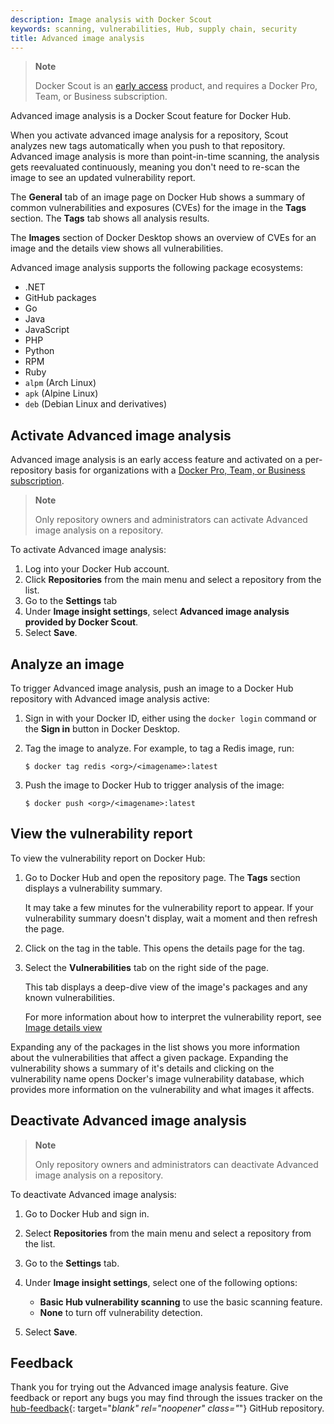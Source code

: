 ```yaml
---
description: Image analysis with Docker Scout
keywords: scanning, vulnerabilities, Hub, supply chain, security
title: Advanced image analysis
---
```


> **Note**
>
> Docker Scout is an [early access](../release-lifecycle.md#early-access-ea)
> product, and requires a Docker Pro, Team, or Business subscription.

Advanced image analysis is a Docker Scout feature for Docker Hub.

When you activate advanced image analysis for a repository, Scout analyzes new tags
automatically when you push to that repository. Advanced image analysis
is more than point-in-time scanning, the analysis gets reevaluated
continuously, meaning you don't need to re-scan the image to see an updated
vulnerability report. 

The **General** tab of an image page on Docker Hub shows a summary of common vulnerabilities and
exposures (CVEs) for the image in the **Tags** section. The **Tags** tab shows all analysis results.

The **Images** section of Docker Desktop shows an overview of CVEs for an image and the details view shows all vulnerabilities.

Advanced image analysis supports the following package ecosystems:

- .NET
- GitHub packages
- Go
- Java
- JavaScript
- PHP
- Python
- RPM
- Ruby
- `alpm` (Arch Linux)
- `apk` (Alpine Linux)
- `deb` (Debian Linux and derivatives)

## Activate Advanced image analysis

Advanced image analysis is an early access feature and activated on a
per-repository basis for organizations with a
[Docker Pro, Team, or Business subscription](../subscription/index.md).

> **Note**
>
> Only repository owners and administrators can activate Advanced image analysis
> on a repository.

To activate Advanced image analysis:

1. Log into your Docker Hub account.
2. Click **Repositories** from the main menu and select a repository from the
   list.
3. Go to the **Settings** tab
4. Under **Image insight settings**, select **Advanced image analysis provided
   by Docker Scout**.
5. Select **Save**.

## Analyze an image

To trigger Advanced image analysis, push an image to a Docker Hub repository
with Advanced image analysis active:

1. Sign in with your Docker ID, either using the `docker login` command or the
   **Sign in** button in Docker Desktop.
2. Tag the image to analyze. For example, to tag a Redis image, run:

   ```console
   $ docker tag redis <org>/<imagename>:latest
   ```

3. Push the image to Docker Hub to trigger analysis of the image:

   ```console
   $ docker push <org>/<imagename>:latest
   ```

## View the vulnerability report

To view the vulnerability report on Docker Hub:

1. Go to Docker Hub and open the repository page. The **Tags** section
   displays a vulnerability summary.

   It may take a few minutes for the vulnerability report to appear. If your vulnerability summary doesn't display, wait a moment
   and then refresh the page.

2. Click on the tag in the table. This opens the details page for the tag.

3. Select the **Vulnerabilities** tab on the right side of the page.

   This tab displays a deep-dive view of the image's packages and any known vulnerabilities.

   For more information about how to interpret the vulnerability report, see
   [Image details view](./image-details-view.md)

Expanding any of the packages in the list shows you more information about the
vulnerabilities that affect a given package. Expanding the vulnerability shows a summary of it's details and
clicking on the vulnerability name opens Docker's image vulnerability database, which provides
more information on the vulnerability and what images it affects.

## Deactivate Advanced image analysis

> **Note**
>
> Only repository owners and administrators can deactivate Advanced image
> analysis on a repository.

To deactivate Advanced image analysis:

1. Go to Docker Hub and sign in.
2. Select **Repositories** from the main menu and select a repository from the
   list.
3. Go to the **Settings** tab.
4. Under **Image insight settings**, select one of the following options:

   - **Basic Hub vulnerability scanning** to use the basic scanning feature.
   - **None** to turn off vulnerability detection.

5. Select **Save**.

## Feedback

Thank you for trying out the Advanced image analysis feature. Give feedback or
report any bugs you may find through the issues tracker on the
[hub-feedback](https://github.com/docker/hub-feedback/issues){: target="_blank"
rel="noopener" class="_"} GitHub repository.
